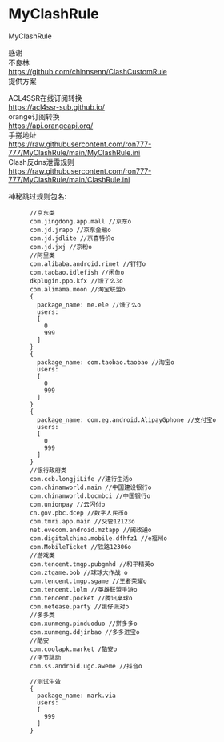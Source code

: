 # MyClashRule
MyClashRule

感谢  
不良林  
https://github.com/chinnsenn/ClashCustomRule  
提供方案  

ACL4SSR在线订阅转换  
https://acl4ssr-sub.github.io/  
orange订阅转换  
https://api.orangeapi.org/  
手搓地址  
https://raw.githubusercontent.com/ron777-777/MyClashRule/main/MyClashRule.ini  
Clash反dns泄露规则  
https://raw.githubusercontent.com/ron777-777/MyClashRule/main/ClashRule.ini  


神秘跳过规则包名:  
```
      //京东类
      com.jingdong.app.mall //京东o
      com.jd.jrapp //京东金融o
      com.jd.jdlite //京喜特价o
      com.jd.jxj //京粉o
      //阿里类
      com.alibaba.android.rimet //钉钉o
      com.taobao.idlefish //闲鱼o
      dkplugin.ppo.kfx //饿了么3o
      com.alimama.moon //淘宝联盟o
      {
        package_name: me.ele //饿了么o
        users:
        [
          0
          999
        ]
      }     
      {
        package_name: com.taobao.taobao //淘宝o
        users:
        [
          0
          999
        ]
      }
      {
        package_name: com.eg.android.AlipayGphone //支付宝o
        users:
        [
          0
          999
        ]
      }
      //银行政府类
      com.ccb.longjiLife //建行生活o
      com.chinamworld.main //中国建设银行o
      com.chinamworld.bocmbci //中国银行o
      com.unionpay //云闪付o
      cn.gov.pbc.dcep //数字人民币o
      com.tmri.app.main //交管12123o
      net.evecom.android.mztapp //闽政通o
      com.digitalchina.mobile.dfhfz1 //e福州o
      com.MobileTicket //铁路12306o
      //游戏类
      com.tencent.tmgp.pubgmhd //和平精英o
      com.ztgame.bob //球球大作战 o
      com.tencent.tmgp.sgame //王者荣耀o
      com.tencent.lolm //英雄联盟手游o
      com.tencent.pocket //腾讯桌球o
      com.netease.party //蛋仔派对o
      //多多类
      com.xunmeng.pinduoduo //拼多多o
      com.xunmeng.ddjinbao //多多进宝o
      //酷安
      com.coolapk.market /酷安o
      //字节跳动
      com.ss.android.ugc.aweme //抖音o     
      
      //测试生效
      {
        package_name: mark.via
        users:
        [
          999
        ]
      }
